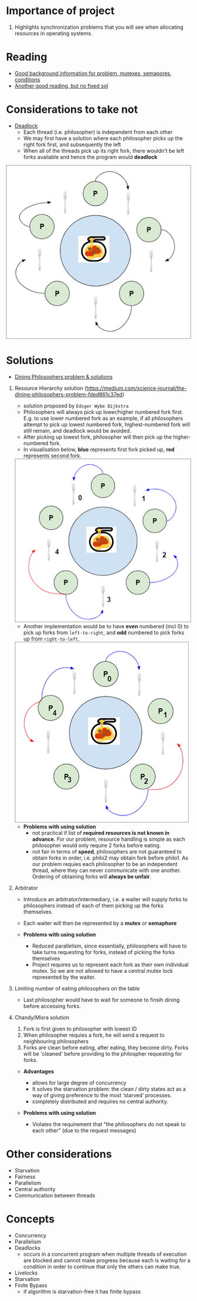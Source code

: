 # Importance of project
1. Highlights synchronization problems that you will see when allocating resources in operating systems.

# Reading
- [Good background information for problem, mutexes, semapores, conditions](https://codecharms.me/posts/operating-system-the-dining-philosophers-problem)
- [Another good reading, but no fixed sol](https://sites.cs.ucsb.edu/~rich/class/cs170/notes/DiningPhil/index.html)

# Considerations to take not
- <ins>Deadlock</ins>
  - Each thread (i.e. philosopher) is independent from each other
  - We may first have a solution where each philosopher picks up the right fork first, and subsequently the left
  - When all of the threads pick up its right fork, there wouldn't be left forks available and hence the program would **deadlock**

<img src="./img/deadlock.PNG">

# Solutions
- [Dining Philosophers problem & solutions](https://en.wikipedia.org/wiki/Dining_philosophers_problem)
1. Resource Hierarchy solution (https://medium.com/science-journal/the-dining-philosophers-problem-fded861c37ed)
	- solution proposed by `Edsger Wybe Dijkstra`
	- Philosophers will always pick up lower/higher numbered fork first. E.g. to use lower numbered fork as an example, if all philosophers attempt to pick up lowest numbered fork, highest-numbered fork will still remain, and deadlock would be avoided.
	- After picking up lowest fork, philosopher will then pick up the higher-numbered fork.
	- In visualisation below, **blue** represents first fork picked up, **red** represents second fork.

	<img src="./img/resourcehierarchy1.PNG">

	- Another implementation would be to have **even** numbered (incl 0) to pick up forks from `left-to-right`, and **odd** numbered to pick forks up from `right-to-left`.

	<img src="./img/resourcehierarchy2.PNG">

	- **Problems with using solution**
    	- not practical if list of **required resources is not known in advance**. For our problem, resource handling is simple as each philosopher would only require 2 forks before eating.
    	- not fair in terms of **speed**, philosophers are not guaranteed to obtain forks in order, i.e. philo2 may obtain fork before philo1. As our problem requies each philosopher to be an independent thread, where they can never communicate with one another. Ordering of obtaining forks will **always be unfair**.


2. Arbitrator
	- Introduce an arbitrator/intermediary, i.e. a waiter will supply forks to philosophers instead of each of them picking up the forks themselves.
	- Each waiter will then be represented by a **mutex** or **semaphore**

	- **Problems with using solution**
    	- Reduced parallelism, since essentially, philosophers will have to take turns requesting for forks, instead of picking the forks themselves
    	- Project requires us to represent each fork as their own individual mutex. So we are not allowed to have a central mutex lock represented by the waiter.

3. Limiting number of eating philosophers on the table
	- Last philosopher would have to wait for someone to finsih dining before accessing forks.

4. Chandy/Misra solution
	1. Fork is first given to philosopher with lowest ID
	2. When philosopher requies a fork, he will send a request to neighbouring philosophers
	3. Forks are clean before eating, after eating, they become dirty. Forks will be 'cleaned' before providing to the philospher requesting for forks.

	- **Advantages**
    	- allows for large degree of concurrency
    	- It solves the starvation problem: the clean / dirty states act as a way of giving preference to the most ‘starved’ processes.
    	- completely distributed and requires no central authority.

	- **Problems with using solution**
    	- Violates the requirement that "the philosophers do not speak to each other" (due to the request messages)


# Other considerations
- Starvation
- Fairness
- Parallelism
- Central authority
- Communication between threads

# Concepts
- Concurrency
- Parallelism
- Deadlocks
  - occurs in a concurrent program when multiple threads of execution are blocked and cannot make progress because each is waiting for a condition in order to continue that only the others can make true.
- Livelocks
- Starvation
- Finite Bypass
  - if algorithm is starvation-free it has finite bypass